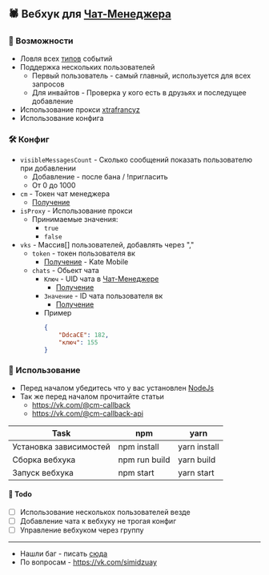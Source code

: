 ## 🕷️ Вебхук для [Чат-Менеджера](https://vk.com/cm)

### 🐛 Возможности
* Ловля всех [типов](https://vk.com/@cm-callback) событий
* Поддержка нескольких пользователей
    * Первый пользователь - самый главный, используется для всех запросов
    * Для инвайтов - Проверка у кого есть в друзьях и последущее добавление
* Использование прокси [xtrafrancyz](https://github.com/xtrafrancyz/vk-proxy)
* Использование конфига

### 🛠️ Конфиг
* `visibleMessagesCount` - Сколько сообщений показать пользователю при добавлении
    * Добавление - после бана / !пригласить
    * От 0 до 1000
* `cm` - Токен чат менеджера
    * [Получение](https://vk.com/@cm-callback-api?anchor=kak-nachat-ispolzovat-callback-api-chat-menedzhera)
* `isProxy` - Использование прокси
    * Принимаемые значения:
        * `true`
        * `false`
* `vks` - Массив[] пользователей, добавлять через ","
    * `token` - токен пользователя вк
        * [Получение](https://vkhost.github.io/) - Kate Mobile
    * `chats` - Обьект чата
        * `Ключ` - UID чата в [Чат-Менеджере](https://vk.com/cm)
            * [Получение](https://vk.com/@cm-callback-api?anchor=ustanovka-vebkhuka-dlya-callback-api)
        * `Значение` - ID чата пользователя вк
            * [Получение](https://vk.com/@cm-callback-api?anchor=ustanovka-vebkhuka-dlya-callback-api)
        * Пример
            ```json 
            {
                "DdcaCE": 182,
                "ключ": 155
            }
          ```
   
### 🔭 Использование

* Перед началом убедитесь что у вас установлен [NodeJs](https://nodejs.org/ru/)
* Так же перед началом прочитайте статьи
    * https://vk.com/@cm-callback
    * https://vk.com/@cm-callback-api

Task | npm | yarn
-----|-----|-----
Установка зависимостей | npm install   | yarn install
Сборка вебхука         | npm run build | yarn build
Запуск вебхука         | npm start     | yarn start


#### 🚩 Todo
- [ ] Использование несколькох пользователей везде
- [ ] Добавление чата к вебхуку не трогая конфиг
- [ ] Управление вебхуком через группу

------

* Нашли баг - писать [сюда](https://github.com/SimidzuAy/cm_webhook/issues/new)
* По вопросам - https://vk.com/simidzuay
        